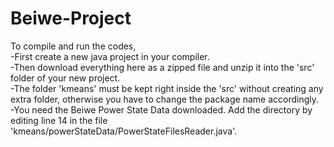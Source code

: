# Beiwe-Project

To compile and run the codes,<br>
    -First create a new java project in your compiler.<br>
    -Then download everything here as a zipped file and unzip it into the 'src' folder of your new project.<br>
        -The folder 'kmeans' must be kept right inside the 'src' without creating any extra folder, otherwise you have to change the package name accordingly.<br>
    -You need the Beiwe Power State Data downloaded. Add the directory by editing line 14 in the file 'kmeans/powerStateData/PowerStateFilesReader.java'.
